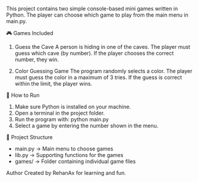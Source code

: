 This project contains two simple console-based mini games written in Python. The player can choose which game to play from the main menu in main.py.

🎮 Games Included

1. Guess the Cave
A person is hiding in one of the caves. The player must guess which cave (by number). If the player chooses the correct number, they win.

2. Color Guessing Game
The program randomly selects a color. The player must guess the color in a maximum of 3 tries. If the guess is correct within the limit, the player wins.

🔧 How to Run
1. Make sure Python is installed on your machine.
2. Open a terminal in the project folder.
3. Run the program with: python main.py
4. Select a game by entering the number shown in the menu.

📁 Project Structure
- main.py → Main menu to choose games
- lib.py → Supporting functions for the games
- games/ → Folder containing individual game files


Author
Created by RehanAx for learning and fun.
